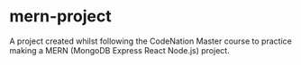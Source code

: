 # mern-project

A project created whilst following the CodeNation Master course to practice making a MERN (MongoDB Express React Node.js) project.
